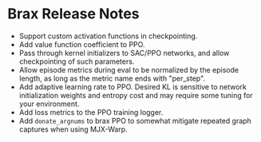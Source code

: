 # Brax Release Notes

* Support custom activation functions in checkpointing.
* Add value function coefficient to PPO.
* Pass through kernel initializers to SAC/PPO networks, and allow checkpointing of such parameters.
* Allow episode metrics during eval to be normalized by the episode length, as long as the metric name ends with "per_step".
* Add adaptive learning rate to PPO. Desired KL is sensitive to network initialization weights and entropy cost and may require some tuning for your environment.
* Add loss metrics to the PPO training logger.
* Add `donate_argnums` to brax PPO to somewhat mitigate repeated graph captures when using MJX-Warp.

